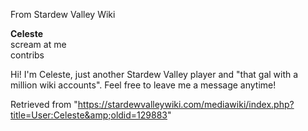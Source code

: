 From Stardew Valley Wiki

**Celeste**  
scream at me  
contribs

Hi! I'm Celeste, just another Stardew Valley player and "that gal with a million wiki accounts". Feel free to leave me a message anytime!

Retrieved from "https://stardewvalleywiki.com/mediawiki/index.php?title=User:Celeste&amp;oldid=129883"